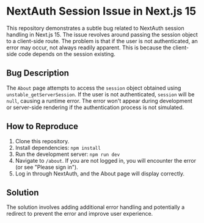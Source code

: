 # NextAuth Session Issue in Next.js 15

This repository demonstrates a subtle bug related to NextAuth session handling in Next.js 15.  The issue revolves around passing the session object to a client-side route.  The problem is that if the user is not authenticated, an error may occur, not always readily apparent. This is because the client-side code depends on the session existing.

## Bug Description

The `About` page attempts to access the `session` object obtained using `unstable_getServerSession`.  If the user is not authenticated, `session` will be `null`, causing a runtime error. The error won't appear during development or server-side rendering if the authentication process is not simulated.

## How to Reproduce

1. Clone this repository.
2. Install dependencies: `npm install`
3. Run the development server: `npm run dev`
4. Navigate to `/about`. If you are not logged in, you will encounter the error (or see "Please sign in").
5. Log in through NextAuth, and the About page will display correctly. 

## Solution

The solution involves adding additional error handling and potentially a redirect to prevent the error and improve user experience.

